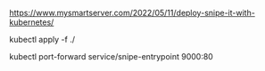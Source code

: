 https://www.mysmartserver.com/2022/05/11/deploy-snipe-it-with-kubernetes/

kubectl apply -f ./

kubectl port-forward service/snipe-entrypoint 9000:80